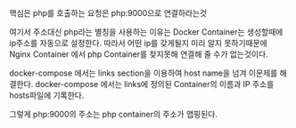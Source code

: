 핵심은 php를 호출하는 요청은 php:9000으로 연결하라는것

여기서 주소대신 php라는 별칭을 사용하는 이유는 Docker Container는 생성할때에 ip주소를 자동으로 설정한다.
따라서 어떤 ip를 갖게될지 미리 알지 못하기때문에 Nginx Container 에서 php Container를 찾지못해 연결해 줄 수가 없는것이다.

docker-compose 에서는 links section을 이용하여 host name을 넘겨 이문제를 해결한다.
docker-compose 에서는 links에 정의된 Container의 이름과 IP 주소를 hosts파일에 기록한다.

그렇게 php:9000의 주소는 php container의 주소가 맵핑된다.
